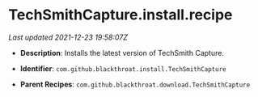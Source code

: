 # TechSmithCapture.install.recipe

_Last updated 2021-12-23 19:58:07Z_

- **Description**: Installs the latest version of TechSmith Capture.

- **Identifier**: `com.github.blackthroat.install.TechSmithCapture`

- **Parent Recipes**: `com.github.blackthroat.download.TechSmithCapture`